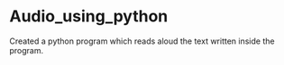 # Audio_using_python
Created a python program which reads aloud the text written inside the program.

